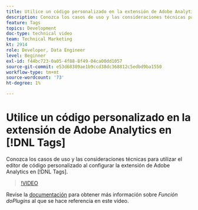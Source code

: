 ```yaml
---
title: Utilice un código personalizado en la extensión de Adobe Analytics en [!DNL Tags]
description: Conozca los casos de uso y las consideraciones técnicas para utilizar el editor de código personalizado al configurar la extensión de Adobe Analytics en [!DNL Tags].
feature: Tags
topics: Development
doc-type: technical video
team: Technical Marketing
kt: 2914
role: Developer, Data Engineer
level: Beginner
exl-id: f44bc723-0a05-4f88-8f49-04ca00dd1057
source-git-commit: e53d68389ae1b9ccd38dc368812c5edbd9ba1550
workflow-type: tm+mt
source-wordcount: '73'
ht-degree: 1%

---
```


# Utilice un código personalizado en la extensión de Adobe Analytics en [!DNL Tags]

Conozca los casos de uso y las consideraciones técnicas para utilizar el editor de código personalizado al configurar la extensión de Adobe Analytics en [!DNL Tags].

>[!VIDEO](https://video.tv.adobe.com/v/27272/?quality=12&learn=on)

Revise la [documentación](https://experienceleague.adobe.com/docs/analytics/implementation/vars/plugins/impl-plugins.html?lang=es) para obtener más información sobre <i>Función doPlugins</i> al que se hace referencia en este vídeo.
